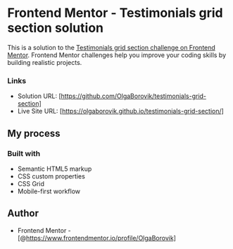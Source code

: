 # Frontend Mentor - Testimonials grid section solution

This is a solution to the [Testimonials grid section challenge on Frontend Mentor](https://www.frontendmentor.io/challenges/testimonials-grid-section-Nnw6J7Un7). Frontend Mentor challenges help you improve your coding skills by building realistic projects. 


### Links

- Solution URL: [https://github.com/OlgaBorovik/testimonials-grid-section]
- Live Site URL: [https://olgaborovik.github.io/testimonials-grid-section/]

## My process

### Built with

- Semantic HTML5 markup
- CSS custom properties
- CSS Grid
- Mobile-first workflow


## Author

- Frontend Mentor - [@https://www.frontendmentor.io/profile/OlgaBorovik]

